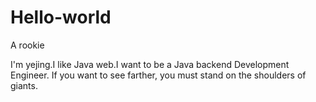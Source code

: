 # Hello-world
A rookie

I'm yejing.I like Java web.I want to be a Java backend Development Engineer.
If you want to see farther, you must stand on the shoulders of giants.
